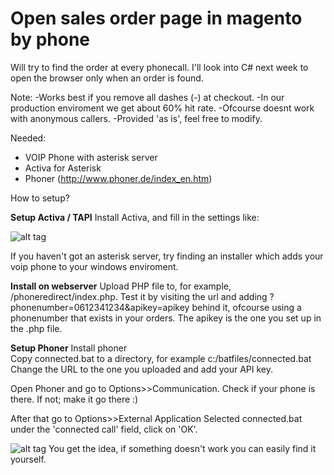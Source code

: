 # Open sales order page in magento by phone
Will try to find the order at every phonecall. 
I'll look into C# next week to open the browser only when an order is found.

Note:
-Works best if you remove all dashes (-) at checkout.
-In our production enviroment we get about 60% hit rate.
-Ofcourse doesnt work with anonymous callers.
-Provided 'as is', feel free to modify.



Needed:
- VOIP Phone with asterisk server
- Activa for Asterisk 
- Phoner (http://www.phoner.de/index_en.htm)

How to setup?

**Setup Activa / TAPI**
Install Activa, and fill in the settings like:

![alt tag](https://i.gyazo.com/164a57c8f2123a9a69edd1204724f24f.png)

If you haven't got an asterisk server, try finding an installer which adds your voip phone to your windows enviroment.

**Install on webserver**
Upload PHP file to, for example, /phoneredirect/index.php.
Test it by visiting the url and adding ?phonenumber=0612341234&apikey=apikey behind it, ofcourse using a phonenumber that exists in your orders. The apikey is the one you set up in the .php file.

**Setup Phoner**
Install phoner  
Copy connected.bat to a directory, for example c:/batfiles/connected.bat
Change the URL to the one you uploaded and add your API key.

Open Phoner and go to Options>>Communication.
Check if your phone is there. If not; make it go there :)

After that go to Options>>External Application
Selected connected.bat under the 'connected call' field, click on 'OK'.


![alt tag](https://i.gyazo.com/600784d9e45789d2d849ef41a6e815ca.png)
You get the idea, if something doesn't work you can easily find it yourself.




